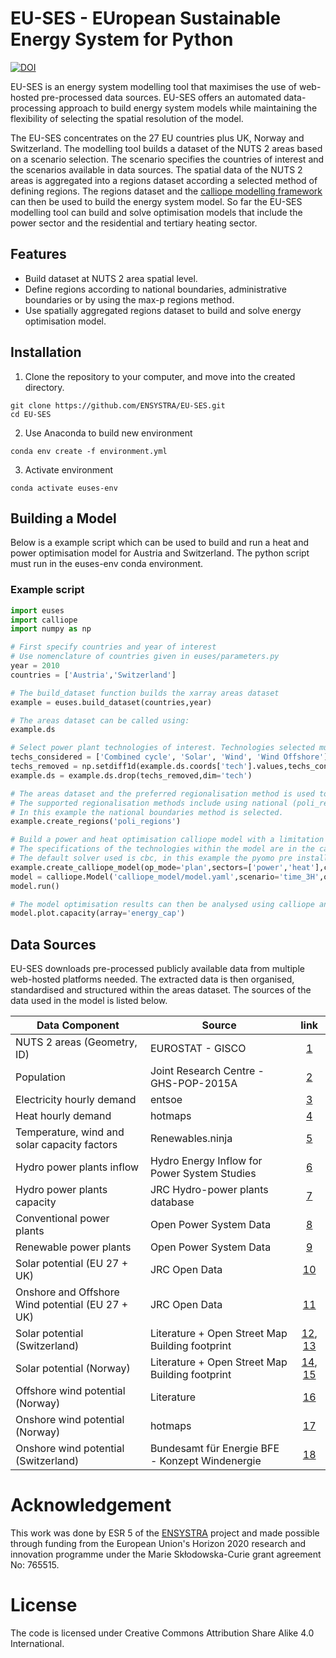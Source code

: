 # EU-SES - EUropean Sustainable Energy System for Python
[![DOI](https://zenodo.org/badge/DOI/10.5281/zenodo.4575214.svg)](https://doi.org/10.5281/zenodo.4575214)

EU-SES is an energy system modelling tool that maximises the use of web-hosted pre-processed data sources. EU-SES offers an automated data-processing approach to build energy system models while maintaining the flexibility of selecting the spatial resolution of the model.

The EU-SES concentrates on the 27 EU countries plus UK, Norway and Switzerland. The modelling tool builds a dataset of the NUTS 2 areas based on a scenario selection. The scenario specifies the countries of interest and the scenarios available in data sources. The spatial data of the NUTS 2 areas is aggregated into a regions dataset according a selected method of defining regions. The regions dataset and the [calliope modelling framework](https://calliope.readthedocs.io/en/stable/index.html) can then be used to build the energy system model. So far the EU-SES modelling tool can build and solve optimisation models that include the power sector and the residential and tertiary heating sector.

## Features
- Build dataset at NUTS 2 area spatial level.
- Define regions according to national boundaries, administrative boundaries or by using the max-p regions method.
- Use spatially aggregated regions dataset to build and solve energy optimisation model.

## Installation
1. Clone the repository to your computer, and move into the created directory.
```
git clone https://github.com/ENSYSTRA/EU-SES.git
cd EU-SES
```
2. Use Anaconda to build new environment
```
conda env create -f environment.yml
```
3. Activate environment
```
conda activate euses-env
```

## Building a Model
Below is a example script which can be used to build and run a heat and power optimisation model for Austria and Switzerland. The python script must run in the euses-env conda environment.
### Example script

```python
import euses
import calliope
import numpy as np

# First specify countries and year of interest
# Use nomenclature of countries given in euses/parameters.py
year = 2010
countries = ['Austria','Switzerland']

# The build_dataset function builds the xarray areas dataset
example = euses.build_dataset(countries,year)

# The areas dataset can be called using:
example.ds

# Select power plant technologies of interest. Technologies selected must have specifications listed in calliope_model/techs_elec_heat.yaml
techs_considered = ['Combined cycle', 'Solar', 'Wind', 'Wind Offshore']
techs_removed = np.setdiff1d(example.ds.coords['tech'].values,techs_considered)
example.ds = example.ds.drop(techs_removed,dim='tech')

# The areas dataset and the preferred regionalisation method is used to build the regions dataset.
# The supported regionalisation methods include using national (poli_regions) and administrative boundaries (poli_regions_nuts1). It also possible to define the regions using the max-p regions method (max_p_regions).
# In this example the national boundaries method is selected.
example.create_regions('poli_regions')

# Build a power and heat optimisation calliope model with a limitation on CO2 emission.  
# The specifications of the technologies within the model are in the calliope_model folder.
# The default solver used is cbc, in this example the pyomo pre installed solver glpk is used.
example.create_calliope_model(op_mode='plan',sectors=['power','heat'],co2_cap_factor=0.2, national=True)
model = calliope.Model('calliope_model/model.yaml',scenario='time_3H',override_dict={'run.solver': 'glpk'})
model.run()

# The model optimisation results can then be analysed using calliope analysising tools described in https://calliope.readthedocs.io/en/stable/user/analysing.html
model.plot.capacity(array='energy_cap')
```

## Data Sources
EU-SES downloads pre-processed publicly available data from multiple web-hosted platforms needed. The extracted data is then organised, standardised and structured within the areas dataset.
The sources of the data used in the model is listed below.

| Data Component |    Source     | link   |
| -------------|-------------| :-----:|
| NUTS 2 areas (Geometry, ID) | EUROSTAT - GISCO | [1](https://gisco-services.ec.europa.eu/distribution/v2/nuts/nuts-2013-files.html) |
| Population                  | Joint Research Centre - GHS-POP-2015A| [2](https://data.jrc.ec.europa.eu/dataset/jrc-ghsl-ghs_pop_gpw4_globe_r2015a) |
| Electricity hourly demand   | entsoe      | [3](https://www.entsoe.eu/data/power-stats/) |
| Heat hourly demand   | hotmaps    | [4](https://gitlab.com/hotmaps/space_heating_cooling_dhw_demand) |
| Temperature, wind and solar capacity factors   | Renewables.ninja      | [5](https://www.renewables.ninja/) |
| Hydro power plants inflow   | Hydro Energy Inflow for Power System Studies      | [6](https://zenodo.org/record/804244#.YDYbvPtKjRY) |
| Hydro power plants capacity   | JRC Hydro-power plants database    | [7](https://github.com/energy-modelling-toolkit/hydro-power-database/tree/v7) |
| Conventional power plants  | Open Power System Data | [8](https://data.open-power-system-data.org/conventional_power_plants/2020-10-01) |
| Renewable power plants  | Open Power System Data | [9](https://data.open-power-system-data.org/renewable_power_plants/2020-08-25) |
| Solar potential (EU 27 + UK) | JRC Open Data | [10](https://data.jrc.ec.europa.eu/dataset/18eb348b-1420-46b6-978a-fe0b79e30ad3) |
| Onshore and Offshore Wind potential (EU 27 + UK) | JRC Open Data | [11](https://data.jrc.ec.europa.eu/dataset/6d0774ec-4fe5-4ca3-8564-626f4927744e) |
| Solar potential (Switzerland) | Literature + Open Street Map Building footprint | [12](https://www.sciencedirect.com/science/article/pii/S0306261919320914?via%3Dihub), [13](https://download.geofabrik.de/europe/switzerland.html)|
| Solar potential (Norway) | Literature + Open Street Map Building footprint | [14](https://www.sciencedirect.com/science/article/pii/S1364032119305179), [15](https://download.geofabrik.de/europe/norway.html)|
| Offshore wind potential (Norway) | Literature |[16](https://publikasjoner.nve.no/diverse/2013/havvindsummary2013.pdf)|
| Onshore wind potential (Norway) | hotmaps |[17](https://gitlab.com/hotmaps/potential/potential_wind)|
| Onshore wind potential (Switzerland) | Bundesamt für Energie BFE - Konzept Windenergie |[18](https://opendata.swiss/de/dataset/konzept-windenergie-grundlagenkarte-des-bundes-betreffend-die-hauptsachlichen-windpotenzialgebi)|

# Acknowledgement
This work was done by ESR 5 of the [ENSYSTRA](https://ensystra.eu/) project and made possible through funding from the European Union's Horizon 2020 research and innovation programme under the Marie Skłodowska-Curie grant agreement No: 765515.


# License
The code is licensed under Creative Commons Attribution Share Alike 4.0 International.

